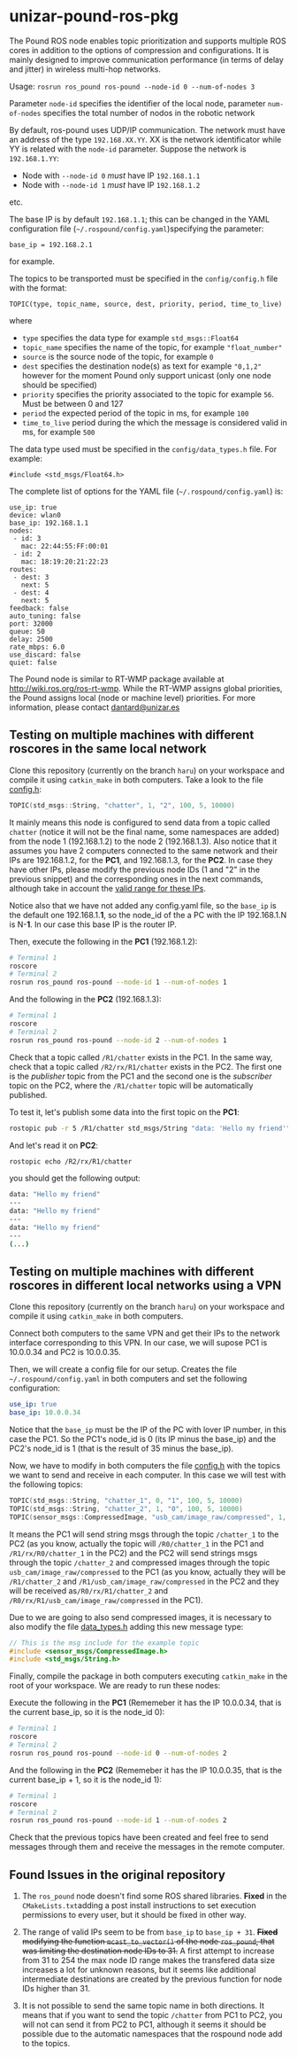 # unizar-pound-ros-pkg
The Pound ROS node enables topic prioritization and supports multiple ROS cores in addition to the options of compression and configurations. It is mainly designed to improve communication performance (in terms of delay and jitter) in wireless multi-hop networks.

Usage:
`rosrun ros_pound ros-pound --node-id 0 --num-of-nodes 3`

Parameter `node-id` specifies the identifier of the local node, parameter `num-of-nodes` specifies the total number of nodos in the robotic network

By default, ros-pound uses UDP/IP communication. The network must have an address of the type `192.168.XX.YY`. XX is the network identificator while YY is related with the `node-id` parameter. Suppose the network is `192.168.1.YY`:

* Node with `--node-id 0` *must* have IP `192.168.1.1`
* Node with `--node-id 1` *must* have IP `192.168.1.2`

etc.

The base IP is by default `192.168.1.1`; this can be changed in the YAML configuration file (`~/.rospound/config.yaml`)specifying the parameter:

`base_ip = 192.168.2.1`

for example.

The topics to be transported must be specified in the `config/config.h` file with the format:

`TOPIC(type, topic_name, source, dest, priority, period, time_to_live)`

where

* `type` specifies the data type for example `std_msgs::Float64` 
* `topic_name` specifies the name of the topic, for example `"float_number"` 
* `source` is the source node of the topic, for example `0` 
* `dest` specifies the destination node(s) as text for example `"0,1,2"` however for the moment Pound only support unicast (only one node should be specified) 
* `priority` specifies the priority associated to the topic for example `56`. Must be between 0 and 127 
* `period` the expected period of the topic in ms, for example `100` 
* `time_to_live` period during the which the message is considered valid in ms, for example `500` 

The data type used must be specified in the `config/data_types.h` file. For example:

`#include <std_msgs/Float64.h>`


The complete list of options for the YAML file (`~/.rospound/config.yaml`) is:

```     
use_ip: true
device: wlan0
base_ip: 192.168.1.1
nodes:
 - id: 3
   mac: 22:44:55:FF:00:01
 - id: 2
   mac: 18:19:20:21:22:23
routes:
 - dest: 3
   next: 5
 - dest: 4
   next: 5
feedback: false
auto_tuning: false
port: 32000
queue: 50
delay: 2500
rate_mbps: 6.0
use_discard: false
quiet: false
```

The Pound node is similar to RT-WMP package available at http://wiki.ros.org/ros-rt-wmp. While the RT-WMP assigns global priorities, the Pound assigns local (node or machine level) priorities.
For more information, please contact dantard@unizar.es


## Testing on multiple machines with different roscores in the same local network

Clone this repository (currently on the branch `haru`) on your workspace and compile it using `catkin_make` in both computers. Take a look to the file [config.h](src/libwrapper/config/config.h):

```cpp
TOPIC(std_msgs::String, "chatter", 1, "2", 100, 5, 10000)
```

It mainly means this node is configured to send data from a topic called `chatter` (notice it will not be the final name, some namespaces are added) from the node 1 (192.168.1.2) to the node 2 (192.168.1.3). Also notice that it assumes you have 2 computers connected to the same network and their IPs are 192.168.1.2, for the **PC1**, and 192.168.1.3, for the **PC2**. In case they have other IPs, please modify the previous node IDs (1 and "2" in the previous snippet) and the corresponding ones in the next commands, although take in account the [valid range for these IPs](#found-issues-in-the-original-repository).

Notice also that we have not added any config.yaml file, so the `base_ip` is the default one 192.168.1.**1**, so the node_id of the a PC with the IP 192.168.1.N is N-**1**. In our case this base IP is the router IP.

Then, execute the following in the **PC1** (192.168.1.2):

```bash
# Terminal 1
roscore 
# Terminal 2
rosrun ros_pound ros-pound --node-id 1 --num-of-nodes 1
```

And the following in the **PC2** (192.168.1.3):

```bash
# Terminal 1
roscore 
# Terminal 2
rosrun ros_pound ros-pound --node-id 2 --num-of-nodes 1
```

Check that a topic called `/R1/chatter` exists in the PC1. In the same way, check that a topic called `/R2/rx/R1/chatter` exists in the PC2. The first one is the *publisher* topic from the PC1 and the second one is the *subscriber* topic on the PC2, where the `/R1/chatter` topic will be automatically published.

To test it, let's publish some data into the first topic on the **PC1**:

```bash
rostopic pub -r 5 /R1/chatter std_msgs/String "data: 'Hello my friend'"
```

And let's read it on **PC2**:

```bash
rostopic echo /R2/rx/R1/chatter
```

you should get the following output:

```bash
data: "Hello my friend"
---
data: "Hello my friend"
---
data: "Hello my friend"
---
(...)
```

## Testing on multiple machines with different roscores in different local networks using a VPN

Clone this repository (currently on the branch `haru`) on your workspace and compile it using `catkin_make` in both computers. 

Connect both computers to the same VPN and get their IPs to the network interface corresponding to this VPN. In our case, we will supose PC1 is 10.0.0.34 and PC2 is 10.0.0.35. 

Then, we will create a config file for our setup. Creates the file `~/.rospound/config.yaml` in both computers and set the following configuration:

```yaml
use_ip: true
base_ip: 10.0.0.34
```

Notice that the `base_ip` must be the IP of the PC with lover IP number, in this case the PC1. So the PC1's node_id is 0 (its IP minus the base_ip) and the PC2's node_id is 1 (that is the result of 35 minus the base_ip). 

Now, we have to modify in both computers the file [config.h](src/libwrapper/config/config.h) with the topics we want to send and receive in each computer. In this case we will test with the following topics:

```cpp
TOPIC(std_msgs::String, "chatter_1", 0, "1", 100, 5, 10000)
TOPIC(std_msgs::String, "chatter_2", 1, "0", 100, 5, 10000)
TOPIC(sensor_msgs::CompressedImage, "usb_cam/image_raw/compressed", 1, "0", 100, 25, 100)
```

It means the PC1 will send string msgs through the topic `/chatter_1` to the PC2 (as you know, actually the topic will `/R0/chatter_1` in the PC1 and `/R1/rx/R0/chatter_1` in the PC2) and the PC2 will send strings msgs through the topic `/chatter_2` and compressed images through the topic `usb_cam/image_raw/compressed` to the PC1 (as you know, actually they will be `/R1/chatter_2` and `/R1/usb_cam/image_raw/compressed` in the PC2 and they will be received as`/R0/rx/R1/chatter_2` and `/R0/rx/R1/usb_cam/image_raw/compressed` in the PC1).

Due to we are going to also send compressed images, it is necessary to also modify the file [data_types.h](src/libwrapper/config/data_types.h) adding this new message type:

```cpp
// This is the msg include for the example topic
#include <sensor_msgs/CompressedImage.h>
#include <std_msgs/String.h>
```

Finally, compile the package in both computers executing `catkin_make` in the root of your workspace. We are ready to run these nodes:

Execute the following in the **PC1** (Rememeber it has the IP 10.0.0.34, that is the current base_ip, so it is the node_id 0):

```bash
# Terminal 1
roscore 
# Terminal 2
rosrun ros_pound ros-pound --node-id 0 --num-of-nodes 2
```

And the following in the **PC2** (Rememeber it has the IP 10.0.0.35, that is the current base_ip + 1, so it is the node_id 1):

```bash
# Terminal 1
roscore 
# Terminal 2
rosrun ros_pound ros-pound --node-id 1 --num-of-nodes 2
```

Check that the previous topics have been created and feel free to send messages through them and receive the messages in the remote computer.

## Found Issues in the original repository

1. The `ros_pound` node doesn't find some ROS shared libraries. **Fixed** in the `CMakeLists.txt`adding a post install instructions to set execution permissions to every user, but it should be fixed in other way.

2. The range of valid IPs seem to be from `base_ip` to `base_ip + 31`. ~~**Fixed** modifying the function `mcast_to_vector()` of the node `ros_pound`, that was limiting the destination node IDs to 31.~~ A first attempt to increase from 31 to 254 the max node ID range makes the transfered data size increases a lot for unknown reasons, but it seems like additional intermediate destinations are created by the previous function for node IDs higher than 31.

3. It is not possible to send the same topic name in both directions. It means that if you want to send the topic `/chatter` from PC1 to PC2, you will not can send it from PC2 to PC1, although it seems it should be possible due to the automatic namespaces that the rospound node add to the topics.